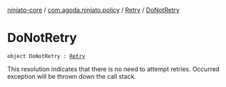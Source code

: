 [ninjato-core](../../index.md) / [com.agoda.ninjato.policy](../index.md) / [Retry](index.md) / [DoNotRetry](./-do-not-retry.md)

# DoNotRetry

`object DoNotRetry : `[`Retry`](index.md)

This resolution indicates that there is no need to attempt retries.
Occurred exception will be thrown down the call stack.

